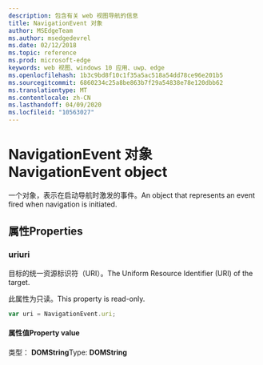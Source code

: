 ```yaml
---
description: 包含有关 web 视图导航的信息
title: NavigationEvent 对象
author: MSEdgeTeam
ms.author: msedgedevrel
ms.date: 02/12/2018
ms.topic: reference
ms.prod: microsoft-edge
keywords: web 视图、windows 10 应用、uwp、edge
ms.openlocfilehash: 1b3c9bd8f10c1f35a5ac518a54dd78ce96e201b5
ms.sourcegitcommit: 6860234c25a8be863b7f29a54838e78e120dbb62
ms.translationtype: MT
ms.contentlocale: zh-CN
ms.lasthandoff: 04/09/2020
ms.locfileid: "10563027"
---
```

# <span data-ttu-id="afde8-104">NavigationEvent 对象</span><span class="sxs-lookup"><span data-stu-id="afde8-104">NavigationEvent object</span></span>

<span data-ttu-id="afde8-105">一个对象，表示在启动导航时激发的事件。</span><span class="sxs-lookup"><span data-stu-id="afde8-105">An object that represents an event fired when navigation is initiated.</span></span>

## <span data-ttu-id="afde8-106">属性</span><span class="sxs-lookup"><span data-stu-id="afde8-106">Properties</span></span>
    
### <span data-ttu-id="afde8-107">uri</span><span class="sxs-lookup"><span data-stu-id="afde8-107">uri</span></span>

<span data-ttu-id="afde8-108">目标的统一资源标识符（URI）。</span><span class="sxs-lookup"><span data-stu-id="afde8-108">The Uniform Resource Identifier (URI) of the target.</span></span>

<span data-ttu-id="afde8-109">此属性为只读。</span><span class="sxs-lookup"><span data-stu-id="afde8-109">This property is read-only.</span></span>

```js
var uri = NavigationEvent.uri;
```

#### <span data-ttu-id="afde8-110">属性值</span><span class="sxs-lookup"><span data-stu-id="afde8-110">Property value</span></span>
<span data-ttu-id="afde8-111">类型： **DOMString**</span><span class="sxs-lookup"><span data-stu-id="afde8-111">Type: **DOMString**</span></span>

